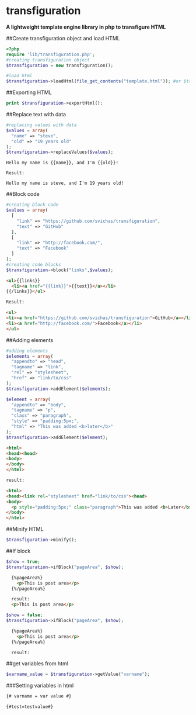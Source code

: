 # transfiguration
**A lightweight template engine library in php to transfigure HTML**

##Create transfiguration object and load HTML

```php
<?php
require 'lib/transfiguration.php';
#creating transfiguration object
$transfiguration = new transfiguration();

#load html
$transfiguration->loadHtml(file_get_contents("template.html")); #or $transfiguration = new transfiguration(file_get_contents("template.html"));
```

##Exporting HTML

```php
print $transfiguration->exportHtml();
```

##Replace text with data

```php
#replacing values with data
$values = array(
  "name" => "steve",
  "old" => "19 years old"
);
$transfiguration->replaceValues($values);
```

```
Hello my name is {{name}}, and I'm {{old}}!

Result:

Hello my name is steve, and I'm 19 years old!
```


##Block code

```php
#creating block code
$values = array(
  [
    "link" => "https://github.com/svichas/transfiguration",
    "text" => "GitHub"
  ],
  [
    "link" => "http://facebook.com/",
    "text" => "Facebook"
  ]
);
#creating code blocks
$transfiguration->block("links",$values);
```

```html
<ul>{{links}}
  <li><a href="{{link}}">{{text}}</a></li>
{{/links}}</ul>

Result:

<ul>
<li><a href="https://github.com/svichas/transfiguration">GitHub</a></li>
<li><a href="http://facebook.com/">Facebook</a></li>
</ul>
```

##Adding elements

```php
#adding elements
$elements = array(
  "appendto" => "head",
  "tagname" => "link",
  "rel" => "stylesheet",
  "href" => "link/to/css"
);
$transfiguration->addElement($elements);

$element = array(
  "appendto" => "body",
  "tagname" => "p",
  "class" => "paragraph",
  "style" => "padding:5px;",
  "html" => "This was added <b>later</b>"
);
$transfiguration->addElement($element);
```

```html
<html>
<head><head>
<body>
</body>
</html>

result:

<html>
<head><link rel="stylesheet" href="link/to/css"><head>
<body>
  <p style="padding:5px;" class="paragraph">This was added <b>Later</b></p>
</body>
</html>
```

##Minify HTML

```php
$transfiguration->minify();
```

##If block

```php
$show = true;
$transfiguration->ifBlock("pageArea", $show);
```
```html
  {%pageArea%}
    <p>This is post area</p>
  {%/pageArea%}

  result:
  <p>This is post area</p>
```
```php
$show = false;
$transfiguration->ifBlock("pageArea", $show);
```
```html
  {%pageArea%}
    <p>This is post area</p>
  {%/pageArea%}

  result:

```

##get variables from html

```php
$varname_value = $transfiguration->getValue("varname");
```

###Setting variables in html
```html
{# varname = var value #}

{#test=testvalue#}
```

